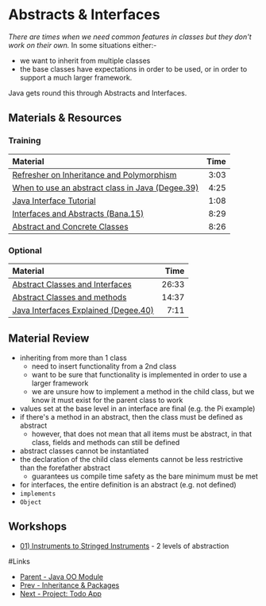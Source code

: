 # Abstracts & Interfaces
*There are times when we need common features in classes but they don't work on their own.*
In some situations either:-
- we want to inherit from multiple classes
- the base classes have expectations in order to be used, or in order to support a much larger framework.  

Java gets round this through Abstracts and Interfaces.

## Materials & Resources

### Training
| Material | Time |
|:-------- |-----:|
|[Refresher on Inheritance and Polymorphism](https://www.youtube.com/watch?v=gWpg3yMiL0M)|3:03|
|[When to use an abstract class in Java (Degee.39)](https://www.youtube.com/watch?v=hZ1EU-F-0nU)|4:25|
|[Java Interface Tutorial](https://www.youtube.com/watch?v=5Aef6vnAxR8)|1:08|
|[Interfaces and Abstracts (Bana.15)](https://www.youtube.com/watch?v=1PPDoAKbaNA)|8:29|
|[Abstract and Concrete Classes](https://www.youtube.com/watch?v=TyPNvt6Zg8c)|8:26|


### Optional
| Material | Time |
|:-------- |-----:|
|[Abstract Classes and Interfaces](https://www.youtube.com/watch?v=AU07jJc_qMQ)|26:33|
|[Abstract Classes and methods](https://www.youtube.com/watch?v=pt1S11yX-7k)|14:37|
|[Java Interfaces Explained (Degee.40)](https://www.youtube.com/watch?v=fX1xNMBTMfg)|7:11|


## Material Review
- inheriting from more than 1 class
  - need to insert functionality from a 2nd class
  - want to be sure that functionality is implemented in order to use a larger framework
  - we are unsure how to implement a method in the child class, but we know it must exist
for the parent class to work
- values set at the base level in an interface are final (e.g. the Pi example)
- if there's a method in an abstract, then the class must be defined as abstract
  - however, that does not mean that all items must be abstract, in that class, fields and methods can still be defined
- abstract classes cannot be instantiated
- the declaration of the child class elements cannot be less restrictive than the forefather abstract
  - guarantees us compile time safety as the bare minimum must be met
- for interfaces, the entire definition is an abstract (e.g. not defined)
- `implements`
- `Object`

## Workshops
- [01) Instruments to Stringed Instruments](workshop/Workshop01.md) - 2 levels of abstraction

#Links
- [Parent - Java OO Module](../README.md)
- [Prev - Inheritance &amp; Packages](../2-packages-and-inheritance/README.md)
- [Next - Project: Todo App](../4-project-todo-app/README.md)


